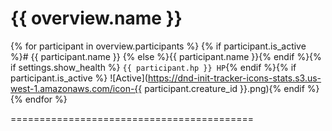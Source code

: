 # {{ overview.name }}

{% for participant in overview.participants %}
{% if participant.is_active %}# {{ participant.name }} {% else %}{{ participant.name }}{% endif %}{% if settings.show_health %} `{{ participant.hp }} HP`{% endif %}{% if participant.is_active %} ![Active](https://dnd-init-tracker-icons-stats.s3.us-west-1.amazonaws.com/icon-{{ participant.creature_id }}.png){% endif %}
{% endfor %}

==========================================

